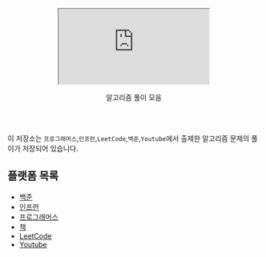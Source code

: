 <p align='center'>
<iframe src="https://embed.lottiefiles.com/animation/50638"></iframe>
</p>

<p align='center' font-weight='600'>
알고리즘 풀이 모음
</p>

<br>
<br>

이 저장소는 `프로그래머스`,`인프런`,`LeetCode`,`백준`,`Youtube`에서 출제한 알고리즘 문제의 풀이가 저장되어 있습니다.

## 플랫폼 목록

- [백준](baekjoon)
- [인프런](inflearn)
- [프로그래머스](programmers)
- [책](book)
- [LeetCode](leetcode)
- [Youtube](youtube)
